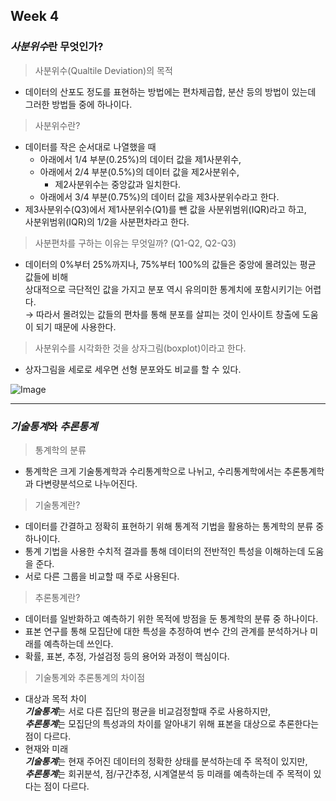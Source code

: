 ## Week 4
### ***사분위수***란 무엇인가?
>사분위수(Qualtile Deviation)의 목적
* 데이터의 산포도 정도를 표현하는 방법에는 편차제곱합, 분산 등의 방법이 있는데 그러한 방법들 중에 하나이다.
> 사분위수란?
 * 데이터를 작은 순서대로 나열했을 때
   * 아래에서 1/4 부분(0.25%)의 데이터 값을 제1사분위수,
   * 아래에서 2/4 부분(0.5%)의 데이터 값을 제2사분위수,
     * 제2사분위수는 중앙값과 일치한다.
   * 아래에서 3/4 부분(0.75%)의 데이터 값을 제3사분위수라고 한다.
* 제3사분위수(Q3)에서 제1사분위수(Q1)를 뺀 값을 사분위범위(IQR)라고 하고,<br/>
  사분위범위(IQR)의 1/2을 사분편차라고 한다.
> 사분편차를 구하는 이유는 무엇일까? (Q1-Q2, Q2-Q3)<br/>
 * 데이터의 0%부터 25%까지나, 75%부터 100%의 값들은 중앙에 몰려있는 평균 값들에 비해<br/>
   상대적으로 극단적인 값을 가지고 분포 역시 유의미한 통계치에 포함시키기는 어렵다.<br/>
   → 따라서 몰려있는 값들의 편차를 통해 분포를 살피는 것이 인사이트 창출에 도움이 되기 때문에 사용한다.
> 사분위수를 시각화한 것을 상자그림(boxplot)이라고 한다.
* 상자그림을 세로로 세우면 선형 분포와도 비교를 할 수 있다.<br/>

![Image](https://github.com/user-attachments/assets/34097211-b28b-4931-b035-08c2c5ac8816)

---

### ***기술통계***와 ***추론통계***
> 통계학의 분류
* 통계학은 크게 기술통계학과 수리통계학으로 나뉘고, 수리통계학에서는 추론통계학과 다변량분석으로 나누어진다.
> 기술통계란?
* 데이터를 간결하고 정확히 표현하기 위해 통계적 기법을 활용하는 통계학의 분류 중 하나이다.
* 통계 기법을 사용한 수치적 결과를 통해 데이터의 전반적인 특성을 이해하는데 도움을 준다.
* 서로 다른 그룹을 비교할 때 주로 사용된다.
> 추론통계란?
* 데이터를 일반화하고 예측하기 위한 목적에 방점을 둔 통계학의 분류 중 하나이다.
* 표본 연구를 통해 모집단에 대한 특성을 추정하여 변수 간의 관계를 분석하거나 미래를 예측하는데 쓰인다.
* 확률, 표본, 추정, 가설검정 등의 용어와 과정이 핵심이다.
> 기술통계와 추론통계의 차이점
* 대상과 목적 차이<br/>
  ***기술통계***는 서로 다른 집단의 평균을 비교검정할때 주로 사용하지만,<br/>
  ***추론통계***는 모집단의 특성과의 차이를 알아내기 위해 표본을 대상으로 추론한다는 점이 다르다.
* 현재와 미래<br/>
  ***기술통계***는 현재 주어진 데이터의 정확한 상태를 분석하는데 주 목적이 있지만,<br/>
  ***추론통계***는 회귀분석, 점/구간추정, 시계열분석 등 미래를 예측하는데 주 목적이 있다는 점이 다르다.
